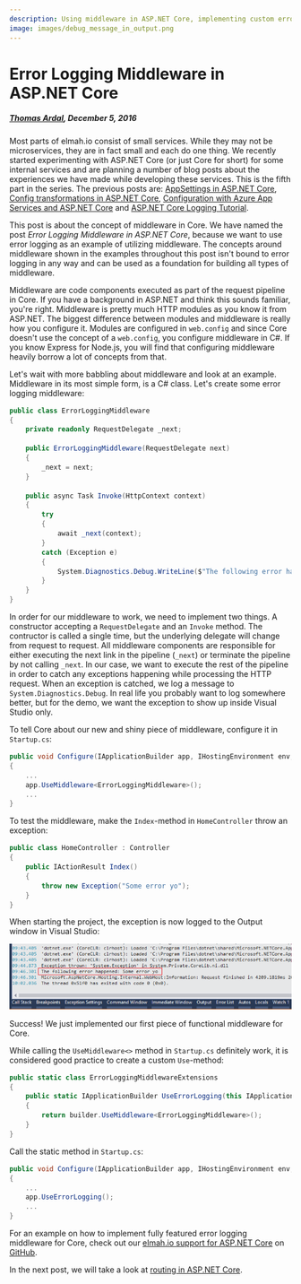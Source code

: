 ```yaml
---
description: Using middleware in ASP.NET Core, implementing custom error logging have never been easier. Log all crashes on your website to your log files or elmah.io.
image: images/debug_message_in_output.png
---
```


# Error Logging Middleware in ASP.NET Core

##### [Thomas Ardal](http://elmah.io/about/), December 5, 2016

Most parts of elmah.io consist of small services. While they may not be microservices, they are in fact small and each do one thing. We recently started experimenting with ASP.NET Core (or just Core for short) for some internal services and are planning a number of blog posts about the experiences we have made while developing these services. This is the fifth part in the series. The previous posts are: [AppSettings in ASP.NET Core](appsettings-in-aspnetcore.md), [Config transformations in ASP.NET Core](config-transformations-in-aspnetcore.md), [Configuration with Azure App Services and ASP.NET Core](configuration-with-azure-app-services-and-aspnetcore.md) and [ASP.NET Core Logging Tutorial](aspnetcore-logging-tutorial.md).

This post is about the concept of middleware in Core. We have named the post *Error Logging Middleware in ASP.NET Core*, because we want to use error logging as an example of utilizing middleware. The concepts around middleware shown in the examples throughout this post isn't bound to error logging in any way and can be used as a foundation for building all types of middleware.

Middleware are code components executed as part of the request pipeline in Core. If you have a background in ASP.NET and think this sounds familiar, you're right. Middleware is pretty much HTTP modules as you know it from ASP.NET. The biggest difference between modules and middleware is really how you configure it. Modules are configured in `web.config` and since Core doesn't use the concept of a `web.config`, you configure middleware in C#. If you know Express for Node.js, you will find that configuring middleware heavily borrow a lot of concepts from that.

Let's wait with more babbling about middleware and look at an example. Middleware in its most simple form, is a C# class. Let's create some error logging middleware:

```csharp
public class ErrorLoggingMiddleware
{
    private readonly RequestDelegate _next;

    public ErrorLoggingMiddleware(RequestDelegate next)
    {
        _next = next;
    }

    public async Task Invoke(HttpContext context)
    {
        try
        {
            await _next(context);
        }
        catch (Exception e)
        {
            System.Diagnostics.Debug.WriteLine($"The following error happened: {e.Message}");
        }
    }
}
```

In order for our middleware to work, we need to implement two things. A constructor accepting a `RequestDelegate` and an `Invoke` method. The contructor is called a single time, but the underlying delegate will change from request to request. All middleware components are responsible for either executing the next link in the pipeline (`_next`) or terminate the pipeline by not calling `_next`. In our case, we want to execute the rest of the pipeline in order to catch any exceptions happening while processing the HTTP request. When an exception is catched, we log a message to `System.Diagnostics.Debug`. In real life you probably want to log somewhere better, but for the demo, we want the exception to show up inside Visual Studio only.

To tell Core about our new and shiny piece of middleware, configure it in `Startup.cs`:

```csharp
public void Configure(IApplicationBuilder app, IHostingEnvironment env, ILoggerFactory fac)
{
    ...
    app.UseMiddleware<ErrorLoggingMiddleware>();
    ...
}
```

To test the middleware, make the `Index`-method in `HomeController` throw an exception:

```csharp
public class HomeController : Controller
{
    public IActionResult Index()
    {
        throw new Exception("Some error yo");
    }
}
```

When starting the project, the exception is now logged to the Output window in Visual Studio:

![Debug message in output](images/debug_message_in_output.png)

Success! We just implemented our first piece of functional middleware for Core.

While calling the `UseMiddleware<>` method in `Startup.cs` definitely work, it is considered good practice to create a custom `Use`-method:

```csharp
public static class ErrorLoggingMiddlewareExtensions
{
    public static IApplicationBuilder UseErrorLogging(this IApplicationBuilder builder)
    {
        return builder.UseMiddleware<ErrorLoggingMiddleware>();
    }
}
```

Call the static method in `Startup.cs`:

```csharp
public void Configure(IApplicationBuilder app, IHostingEnvironment env, ILoggerFactory fac)
{
    ...
    app.UseErrorLogging();
    ...
}
```

For an example on how to implement fully featured error logging middleware for Core, check out our [elmah.io support for ASP.NET Core](http://docs.elmah.io/logging-to-elmah-io-from-aspnet-core/) on [GitHub](https://github.com/elmahio/Elmah.Io.AspNetCore/blob/master/Elmah.Io.AspNetCore/ElmahIoMiddleware.cs).

In the next post, we will take a look at [routing in ASP.NET Core](/aspnetcore-routing-tutorial.md).